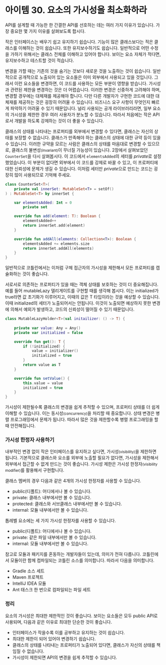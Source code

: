 # 아이템 30. 요소의 가시성을 최소화하라

API를 설계할 때 가능한 한 간결한 API를 선호하는 데는 여러 가지 이유가 있습니다. 가장 중요한 몇 가지 이유를 살펴보도록 합시다.

작은 인터페이스는 배우기 쉽고 유지하기 쉽습니다. 기능이 많은 클래스보다는 적은 클래스를 이해하는 것이 쉽습니다. 또한 유지보수하기도 쉽습니다. 일반적으로 어떤 수정을 가하기 위해서는 클래스 전체를 이해하고 있어야 합니다. 보이는 요소 자체가 적다면, 유지보수하고 테스트할 것이 적습니다.

변경을 가할 때는 기존의 것을 숨기는 것보다 새로운 것을 노출하는 것이 쉽습니다. 일반적으로 공개적으로 노출되어 있는 요소들은 이미 외부에서 사용되고 있을 것입니다. 그래서 이런 요소들을 변경하면, 이 코드를 사용하는 모든 부분이 영향을 받습니다. 가시성과 관련된 제한을 변경하는 것은 더 어렵습니다. 이러한 변경은 신중하게 고려해야 하며, 변경할 경우에는 대체재를 제공해야 합니다. 다만 다른 개발자가 구현한 코드에 대한 대체재를 제공하는 것은 굉장히 어려울 수 있습니다. 비즈니스 요구 사항이 무엇인지 빠르게 파악하기 어려울 수 있기 때문입니다. 널리 사용되는 공개 라이브러리라면, 일부 요소의 가시성을 제한한 경우 여러 사용자가 분노할 수 있습니다. 따라서 처음에는 작은 API로서 개발을 하도록 강제하는 것이 더 좋을 수 있습니다.

클래스의 상태를 나타내는 프로퍼티를 외부에서 변경할 수 있다면, 클래스는 자신의 상태를 보장할 수 없습니다. 클래스가 만족해야 하는 클래스의 상태에 대한 규약 등이 있을 수 있습니다. 이러한 규약을 모르는 사람은 클래스의 상태를 마음대로 변경할 수 있으므로, 클래스의 불변성<small>(invariant)</small>이 무너질 가능성이 있습니다. 2장에서 살펴보았던 `CounterSet`을 다시 살펴봅시다. 이 코드에서 `elementsAdded`의 세터를 *private*로 설정했었습니다. 이 부분이 없다면 외부에서 이 코드를 강제로 바꿀 수 있고, 이 프로퍼티에 대한 신뢰성에 문제가 생길 수 있습니다. 이처럼 세터만 *private*으로 만드는 코드는 굉장히 많이 사용되므로 기억해 주세요.

```kotlin
class CounterSet<T>(
    private val innerSet: MutableSet<T> = setOf()
) : MutableSet<T> by innerSet {

    var elementsAdded: Int = 0
        private set

    override fun add(element: T): Boolean {
        elementsAdded++
        return innerSet.add(element)
    }

    override fun addAll(elements: Collection<T>): Boolean {
        elementsAdded += elements.size
        return innerSet.addAll(elements)
    }
} 
```

일반적으로 코틀린에서는 이처럼 구체 접근자의 가시성을 제한해서 모든 프로퍼티를 캡슐화하는 것이 좋습니다.

서로서로 의존하는 프로퍼티가 있을 때는 객체 상태를 보호하는 것이 더 중요해집니다. 예를 들어 mutableLazy 델리게이트를 구현할 때를 생각해 봅시다. 이는 initialized가 true라면 값 초기화가 이루어지고, 이때의 값은 T 타입이라는 것을 예상할 수 있습니다. 이때 initialized의 세터가 노출되어서는 안됩니다. 이것이 노출되면 예상하지 못한 변경에 의해서 예외가 발생하고, 코드의 신뢰성이 떨어질 수 있기 때문입니다.

```kotlin
class MutableLazyHolder<T>(val initailizer: () -> T) {
    
    private var value: Any = Any()
    private var initialized = false

    override fun get(): T {
        if (!initialized) {
            value = initializer()
            initialized = true
        }
        return value as T
    }

    override fun setValue() {
        this.value = value
        initialized = true
    }
}
```

가시성이 제한될수록 클래스의 변경을 쉽게 추적할 수 있으며, 프로퍼티 상태를 더 쉽게 이해할 수 있습니다. 이는 동시성<small>(concurrency)</small>을 처리할 때 중요합니다. 상태 변경은 병렬 프로그래밍에서 문제가 됩니다. 따라서 많은 것을 제한할수록 병렬 프로그래밍을 할 때 안전해집니다.

### 가시성 한정자 사용하기

내부적인 변경 없이 작은 인터페이스를 유지하고 싶다면, 가시성<small>(visibility)</small>을 제한하면 됩니다. 기본적으로 클래스와 요소를 외부에 노출할 필요가 없다면, 가시성을 제한해서 외부에서 접근할 수 없게 만드는 것이 좋습니다. 가시성 제한은 가시성 한정자<small>(visibility modifier)</small>를 활용해서 구현합니다.

클래스 멤버의 경우 다음과 같은 4개의 가시성 한정자를 사용할 수 있습니다.

- public(디폴트): 어디에서나 볼 수 있습니다.
- private: 클래스 내부에서만 볼 수 있습니다.
- protected: 클래스와 서브클래스 내부에서만 볼 수 있습니다.
- internal: 모듈 내부에서만 볼 수 있습니다.

톱레벨 요소에는 세 가지 가시성 한정자를 사용할 수 있습니다.

- public(디폴트): 어디에서나 볼 수 있습니다.
- private: 같은 파일 내부에서만 볼 수 있습니다.
- internal: 모듈 내부에서만 볼 수 있습니다.

참고로 모듈과 패키지를 혼동하는 개발자들이 있는데, 의미가 전혀 다릅니다. 코틀린에서 모듈이란 함께 컴파일되는 코틀린 소스를 의미합니다. 따라서 다음을 의미합니다.

- Gradle 소스 세트
- Maven 프로젝트
- IntelliJ IDEA 모듈
- Ant 태스크 한 번으로 컴파일되는 파일 세트

### 정리

요소의 가시성은 최대한 제한적인 것이 좋습니다. 보이는 요소들은 모두 public API로 사용되며, 다음과 같은 이유로 최대한 단순한 것이 좋습니다.

- 인터페이스가 작을수록 이를 공부하고 유지하는 것이 쉽습니다.
- 최대한 제한이 되어 있어야 변경하기 쉽습니다.
- 클래스의 상태를 나타내는 프로퍼티가 노출되어 있다면, 클래스가 자신의 상태를 책임질 수 없습니다.
- 가시성이 제한되면 API의 변경을 쉽게 추적할 수 있습니다.